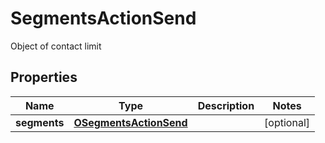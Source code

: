 

# SegmentsActionSend

Object of contact limit

## Properties

| Name | Type | Description | Notes |
|------------ | ------------- | ------------- | -------------|
|**segments** | [**OSegmentsActionSend**](OSegmentsActionSend.md) |  |  [optional] |



